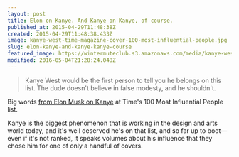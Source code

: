 ```yaml
---
layout: post
title: Elon on Kanye. And Kanye on Kanye, of course.
published_at: 2015-04-29T11:48:38Z
created: 2015-04-29T11:48:38.433Z
image: kanye-west-time-magazine-cover-100-most-influential-people.jpg
slug: elon-kanye-and-kanye-kanye-course
featured_image: https://wintermuteclub.s3.amazonaws.com/media/kanye-west-time-magazine-cover-100-most-influential-people.jpg
modified: 2016-05-04T21:28:24.048Z
---
```

> Kanye West would be the first person to tell you he belongs on this list. The dude doesn't believe in false modesty, and he shouldn't.

Big words [from Elon Musk on Kanye](http://time.com/3822841/kanye-west-2015-time-100/) at Time's 100 Most Influential People list.

Kanye is the biggest phenomenon that is working in the design and arts world today, and it's well deserved he's on that list, and so far up to boot—even if it's not ranked, it speaks volumes about his influence that they chose him for one of only a handful of covers.
